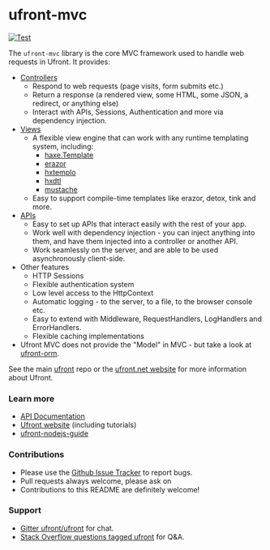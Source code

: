 ufront-mvc
==========

[![Test](https://github.com/ufront/ufront-mvc/actions/workflows/test.yml/badge.svg)](https://github.com/ufront/ufront-mvc/actions/workflows/test.yml)

The `ufront-mvc` library is the core MVC framework used to handle web requests in Ufront.
It provides:

- [Controllers](http://api.ufront.net/ufront/web/Controller.html)
	- Respond to web requests (page visits, form submits etc.)
	- Return a response (a rendered view, some HTML, some JSON, a redirect, or anything else)
	- Interact with APIs, Sessions, Authentication and more via dependency injection.
- [Views](http://api.ufront.net/ufront/web/result/ViewResult.html)
	- A flexible view engine that can work with any runtime templating system, including:
		- [haxe.Template](http://haxe.org/manual/std-template.html)
		- [erazor](https://github.com/ufront/erazor)
		- [hxtemplo](https://github.com/Simn/hxtemplo)
		- [hxdtl](https://github.com/ajukraine/hxdtl)
		- [mustache](https://github.com/TomahawX/Mustache.hx)
	- Easy to support compile-time templates like erazor, detox, tink and more.
- [APIs](http://api.ufront.net/ufront/api/UFApi.html)
	- Easy to set up APIs that interact easily with the rest of your app.
	- Work well with dependency injection - you can inject anything into them, and have them injected into a controller or another API.
	- Work seamlessly on the server, and are able to be used asynchronously client-side.
- Other features
	- HTTP Sessions
	- Flexible authentication system
	- Low level access to the HttpContext
	- Automatic logging - to the server, to a file, to the browser console etc.
	- Easy to extend with Middleware, RequestHandlers, LogHandlers and ErrorHandlers.
	- Flexible caching implementations
- Ufront MVC does not provide the "Model" in MVC - but take a look at [ufront-orm](https://github.com/ufront/ufront-orm).

See the main [ufront](https://github.com/ufront/ufront) repo or the [ufront.net website](http://ufront.net) for more information about Ufront.

### Learn more

- [API Documentation](http://api.ufront.net/)
- [Ufront website](http://ufront.net) (including tutorials)
- [ufront-nodejs-guide](https://github.com/kevinresol/ufront-nodejs-guide/)

### Contributions

- Please use the [Github Issue Tracker](https://github.com/ufront/ufront-mvc/issues/) to report bugs.
- Pull requests always welcome, please ask on
- Contributions to this README are definitely welcome!

### Support

- [Gitter ufront/ufront](https://gitter.im/ufront/ufront) for chat.
- [Stack Overflow questions tagged ufront](http://stackoverflow.com/questions/tagged/ufront) for Q&A.
